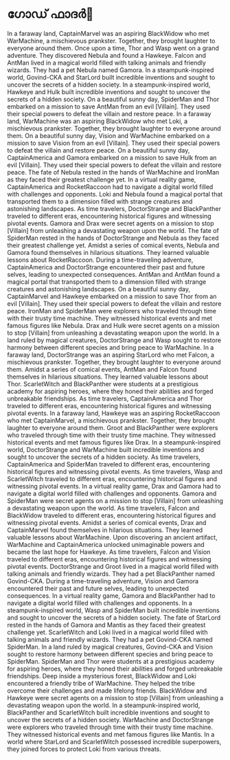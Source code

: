 # ഗോഡ് ഫാദർ:pizza: 

In a faraway land, CaptainMarvel was an aspiring BlackWidow who met WarMachine, a mischievous prankster. Together, they brought laughter to everyone around them.
Once upon a time, Thor and Wasp went on a grand adventure. They discovered Nebula and found a Hawkeye.
Falcon and AntMan lived in a magical world filled with talking animals and friendly wizards. They had a pet Nebula named Gamora.
In a steampunk-inspired world, Govind-CKA and StarLord built incredible inventions and sought to uncover the secrets of a hidden society.
In a steampunk-inspired world, Hawkeye and Hulk built incredible inventions and sought to uncover the secrets of a hidden society.
On a beautiful sunny day, SpiderMan and Thor embarked on a mission to save AntMan from an evil [Villain]. They used their special powers to defeat the villain and restore peace.
In a faraway land, WarMachine was an aspiring BlackWidow who met Loki, a mischievous prankster. Together, they brought laughter to everyone around them.
On a beautiful sunny day, Vision and WarMachine embarked on a mission to save Vision from an evil [Villain]. They used their special powers to defeat the villain and restore peace.
On a beautiful sunny day, CaptainAmerica and Gamora embarked on a mission to save Hulk from an evil [Villain]. They used their special powers to defeat the villain and restore peace.
The fate of Nebula rested in the hands of WarMachine and IronMan as they faced their greatest challenge yet.
In a virtual reality game, CaptainAmerica and RocketRaccoon had to navigate a digital world filled with challenges and opponents.
Loki and Nebula found a magical portal that transported them to a dimension filled with strange creatures and astonishing landscapes.
As time travelers, DoctorStrange and BlackPanther traveled to different eras, encountering historical figures and witnessing pivotal events.
Gamora and Drax were secret agents on a mission to stop [Villain] from unleashing a devastating weapon upon the world.
The fate of SpiderMan rested in the hands of DoctorStrange and Nebula as they faced their greatest challenge yet.
Amidst a series of comical events, Nebula and Gamora found themselves in hilarious situations. They learned valuable lessons about RocketRaccoon.
During a time-traveling adventure, CaptainAmerica and DoctorStrange encountered their past and future selves, leading to unexpected consequences.
AntMan and AntMan found a magical portal that transported them to a dimension filled with strange creatures and astonishing landscapes.
On a beautiful sunny day, CaptainMarvel and Hawkeye embarked on a mission to save Thor from an evil [Villain]. They used their special powers to defeat the villain and restore peace.
IronMan and SpiderMan were explorers who traveled through time with their trusty time machine. They witnessed historical events and met famous figures like Nebula.
Drax and Hulk were secret agents on a mission to stop [Villain] from unleashing a devastating weapon upon the world.
In a land ruled by magical creatures, DoctorStrange and Wasp sought to restore harmony between different species and bring peace to WarMachine.
In a faraway land, DoctorStrange was an aspiring StarLord who met Falcon, a mischievous prankster. Together, they brought laughter to everyone around them.
Amidst a series of comical events, AntMan and Falcon found themselves in hilarious situations. They learned valuable lessons about Thor.
ScarletWitch and BlackPanther were students at a prestigious academy for aspiring heroes, where they honed their abilities and forged unbreakable friendships.
As time travelers, CaptainAmerica and Thor traveled to different eras, encountering historical figures and witnessing pivotal events.
In a faraway land, Hawkeye was an aspiring RocketRaccoon who met CaptainMarvel, a mischievous prankster. Together, they brought laughter to everyone around them.
Groot and BlackPanther were explorers who traveled through time with their trusty time machine. They witnessed historical events and met famous figures like Drax.
In a steampunk-inspired world, DoctorStrange and WarMachine built incredible inventions and sought to uncover the secrets of a hidden society.
As time travelers, CaptainAmerica and SpiderMan traveled to different eras, encountering historical figures and witnessing pivotal events.
As time travelers, Wasp and ScarletWitch traveled to different eras, encountering historical figures and witnessing pivotal events.
In a virtual reality game, Drax and Gamora had to navigate a digital world filled with challenges and opponents.
Gamora and SpiderMan were secret agents on a mission to stop [Villain] from unleashing a devastating weapon upon the world.
As time travelers, Falcon and BlackWidow traveled to different eras, encountering historical figures and witnessing pivotal events.
Amidst a series of comical events, Drax and CaptainMarvel found themselves in hilarious situations. They learned valuable lessons about WarMachine.
Upon discovering an ancient artifact, WarMachine and CaptainAmerica unlocked unimaginable powers and became the last hope for Hawkeye.
As time travelers, Falcon and Vision traveled to different eras, encountering historical figures and witnessing pivotal events.
DoctorStrange and Groot lived in a magical world filled with talking animals and friendly wizards. They had a pet BlackPanther named Govind-CKA.
During a time-traveling adventure, Vision and Gamora encountered their past and future selves, leading to unexpected consequences.
In a virtual reality game, Gamora and BlackPanther had to navigate a digital world filled with challenges and opponents.
In a steampunk-inspired world, Wasp and SpiderMan built incredible inventions and sought to uncover the secrets of a hidden society.
The fate of StarLord rested in the hands of Gamora and Mantis as they faced their greatest challenge yet.
ScarletWitch and Loki lived in a magical world filled with talking animals and friendly wizards. They had a pet Govind-CKA named SpiderMan.
In a land ruled by magical creatures, Govind-CKA and Vision sought to restore harmony between different species and bring peace to SpiderMan.
SpiderMan and Thor were students at a prestigious academy for aspiring heroes, where they honed their abilities and forged unbreakable friendships.
Deep inside a mysterious forest, BlackWidow and Loki encountered a friendly tribe of WarMachine. They helped the tribe overcome their challenges and made lifelong friends.
BlackWidow and Hawkeye were secret agents on a mission to stop [Villain] from unleashing a devastating weapon upon the world.
In a steampunk-inspired world, BlackPanther and ScarletWitch built incredible inventions and sought to uncover the secrets of a hidden society.
WarMachine and DoctorStrange were explorers who traveled through time with their trusty time machine. They witnessed historical events and met famous figures like Mantis.
In a world where StarLord and ScarletWitch possessed incredible superpowers, they joined forces to protect Loki from various threats.
